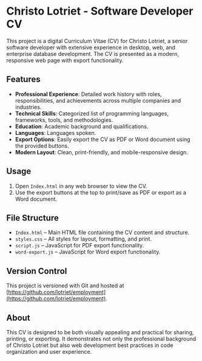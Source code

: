 # Christo Lotriet - Software Developer CV

This project is a digital Curriculum Vitae (CV) for Christo Lotriet, a senior software developer with extensive experience in desktop, web, and enterprise database development. The CV is presented as a modern, responsive web page with export functionality.

## Features

- **Professional Experience**: Detailed work history with roles, responsibilities, and achievements across multiple companies and industries.
- **Technical Skills**: Categorized list of programming languages, frameworks, tools, and methodologies.
- **Education**: Academic background and qualifications.
- **Languages**: Languages spoken.
- **Export Options**: Easily export the CV as PDF or Word document using the provided buttons.
- **Modern Layout**: Clean, print-friendly, and mobile-responsive design.

## Usage

1. Open `Index.html` in any web browser to view the CV.
2. Use the export buttons at the top to print/save as PDF or export as a Word document.

## File Structure

- `Index.html` – Main HTML file containing the CV content and structure.
- `styles.css` – All styles for layout, formatting, and print.
- `script.js` – JavaScript for PDF export functionality.
- `word-export.js` – JavaScript for Word export functionality.

## Version Control

This project is versioned with Git and hosted at [https://github.com/lotriet/employment](https://github.com/lotriet/employment).

## About

This CV is designed to be both visually appealing and practical for sharing, printing, or exporting. It demonstrates not only the professional background of Christo Lotriet but also web development best practices in code organization and user experience.
